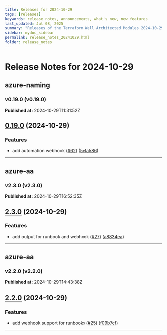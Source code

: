 ```yaml
---
title: Releases for 2024-10-29
tags: [releases]
keywords: release notes, announcements, what's new, new features
last_updated: Jul 08, 2025
summary: "Releases of the Terraform Well Architected Modules 2024-10-29"
sidebar: mydoc_sidebar
permalink: release_notes_20241029.html
folder: release_notes
---
```


# Release Notes for 2024-10-29

## azure-naming
### v0.19.0 (v0.19.0)
**Published at:** 2024-10-29T11:31:52Z

## [0.19.0](https://github.com/CloudNationHQ/terraform-azure-naming/compare/v0.18.1...v0.19.0) (2024-10-29)


### Features

* add automation webhook ([#62](https://github.com/CloudNationHQ/terraform-azure-naming/issues/62)) ([5efa586](https://github.com/CloudNationHQ/terraform-azure-naming/commit/5efa586dac1240bffb8142d8f9afaa562555032a))

---

## azure-aa
### v2.3.0 (v2.3.0)
**Published at:** 2024-10-29T16:52:35Z

## [2.3.0](https://github.com/CloudNationHQ/terraform-azure-aa/compare/v2.2.0...v2.3.0) (2024-10-29)


### Features

* add output for runbook and webhook ([#27](https://github.com/CloudNationHQ/terraform-azure-aa/issues/27)) ([a8834ea](https://github.com/CloudNationHQ/terraform-azure-aa/commit/a8834ea23dc73013debd07e6330a87ada2535342))

---

## azure-aa
### v2.2.0 (v2.2.0)
**Published at:** 2024-10-29T14:43:38Z

## [2.2.0](https://github.com/CloudNationHQ/terraform-azure-aa/compare/v2.1.0...v2.2.0) (2024-10-29)


### Features

* add webhook support for runbooks ([#25](https://github.com/CloudNationHQ/terraform-azure-aa/issues/25)) ([f09b7cf](https://github.com/CloudNationHQ/terraform-azure-aa/commit/f09b7cffe5138e60befe2d94e057d4592d42a2ef))

---

